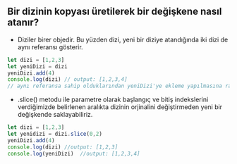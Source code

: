 ## Bir dizinin kopyası üretilerek bir değişkene nasıl atanır?
- Diziler birer objedir. Bu yüzden dizi, yeni bir diziye atandığında iki dizi de aynı referansı gösterir.
```JavaScript
let dizi = [1,2,3]
let yeniDizi = dizi
yeniDizi.add(4)
console.log(dizi) // output: [1,2,3,4]
// aynı referansa sahip olduklarından yeniDizi'ye ekleme yapılmasına rağmen bu değişiklik dizi'de de gözlenir.
```
- .slice() metodu ile parametre olarak başlangıç ve bitiş indekslerini verdiğimizde belirlenen aralıkta dizinin orjinalini değiştirmeden yeni bir değişkende saklayabiliriz.
```JavaScript
let dizi = [1,2,3]
let yenidizi = dizi.slice(0,2)  
yeniDizi.add(4)
console.log(dizi) //output: [1,2,3]
console.log(yeniDizi)  //output: [1,2,3,4]
```